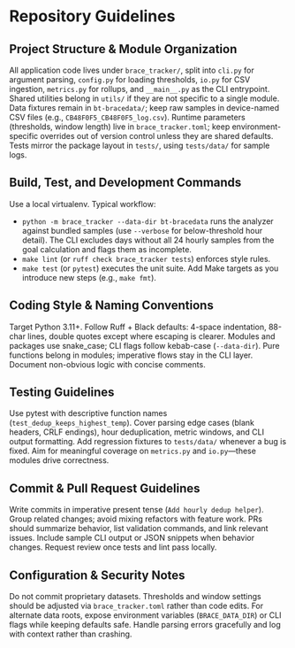 # Repository Guidelines

## Project Structure & Module Organization
All application code lives under `brace_tracker/`, split into `cli.py` for argument parsing, `config.py` for loading thresholds, `io.py` for CSV ingestion, `metrics.py` for rollups, and `__main__.py` as the CLI entrypoint. Shared utilities belong in `utils/` if they are not specific to a single module. Data fixtures remain in `bt-bracedata/`; keep raw samples in device-named CSV files (e.g., `CB48F0F5_CB48F0F5_log.csv`). Runtime parameters (thresholds, window length) live in `brace_tracker.toml`; keep environment-specific overrides out of version control unless they are shared defaults. Tests mirror the package layout in `tests/`, using `tests/data/` for sample logs.

## Build, Test, and Development Commands
Use a local virtualenv. Typical workflow:
- `python -m brace_tracker --data-dir bt-bracedata` runs the analyzer against bundled samples (use `--verbose` for below-threshold hour detail). The CLI excludes days without all 24 hourly samples from the goal calculation and flags them as incomplete.
- `make lint` (or `ruff check brace_tracker tests`) enforces style rules.
- `make test` (or `pytest`) executes the unit suite.
Add Make targets as you introduce new steps (e.g., `make fmt`).

## Coding Style & Naming Conventions
Target Python 3.11+. Follow Ruff + Black defaults: 4-space indentation, 88-char lines, double quotes except where escaping is clearer. Modules and packages use snake_case; CLI flags follow kebab-case (`--data-dir`). Pure functions belong in modules; imperative flows stay in the CLI layer. Document non-obvious logic with concise comments.

## Testing Guidelines
Use pytest with descriptive function names (`test_dedup_keeps_highest_temp`). Cover parsing edge cases (blank headers, CRLF endings), hour deduplication, metric windows, and CLI output formatting. Add regression fixtures to `tests/data/` whenever a bug is fixed. Aim for meaningful coverage on `metrics.py` and `io.py`—these modules drive correctness.

## Commit & Pull Request Guidelines
Write commits in imperative present tense (`Add hourly dedup helper`). Group related changes; avoid mixing refactors with feature work. PRs should summarize behavior, list validation commands, and link relevant issues. Include sample CLI output or JSON snippets when behavior changes. Request review once tests and lint pass locally.

## Configuration & Security Notes
Do not commit proprietary datasets. Thresholds and window settings should be adjusted via `brace_tracker.toml` rather than code edits. For alternate data roots, expose environment variables (`BRACE_DATA_DIR`) or CLI flags while keeping defaults safe. Handle parsing errors gracefully and log with context rather than crashing.
